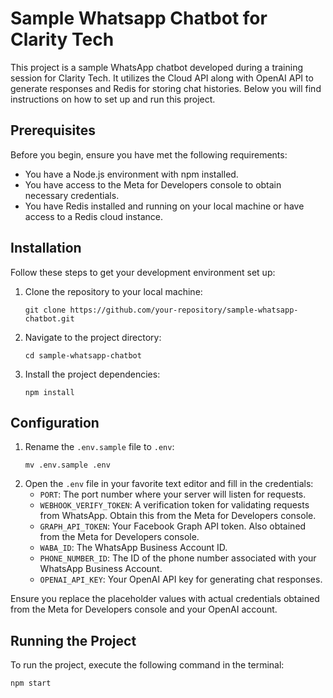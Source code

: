 # Sample Whatsapp Chatbot for Clarity Tech

This project is a sample WhatsApp chatbot developed during a training session for Clarity Tech. It utilizes the Cloud API along with OpenAI API to generate responses and Redis for storing chat histories. Below you will find instructions on how to set up and run this project.

## Prerequisites

Before you begin, ensure you have met the following requirements:
- You have a Node.js environment with npm installed.
- You have access to the Meta for Developers console to obtain necessary credentials.
- You have Redis installed and running on your local machine or have access to a Redis cloud instance.

## Installation

Follow these steps to get your development environment set up:

1. Clone the repository to your local machine:
   ```
   git clone https://github.com/your-repository/sample-whatsapp-chatbot.git
   ```
2. Navigate to the project directory:
   ```
   cd sample-whatsapp-chatbot
   ```
3. Install the project dependencies:
   ```
   npm install
   ```

## Configuration

1. Rename the `.env.sample` file to `.env`:
   ```
   mv .env.sample .env
   ```
2. Open the `.env` file in your favorite text editor and fill in the credentials:
   - `PORT`: The port number where your server will listen for requests.
   - `WEBHOOK_VERIFY_TOKEN`: A verification token for validating requests from WhatsApp. Obtain this from the Meta for Developers console.
   - `GRAPH_API_TOKEN`: Your Facebook Graph API token. Also obtained from the Meta for Developers console.
   - `WABA_ID`: The WhatsApp Business Account ID.
   - `PHONE_NUMBER_ID`: The ID of the phone number associated with your WhatsApp Business Account.
   - `OPENAI_API_KEY`: Your OpenAI API key for generating chat responses.

Ensure you replace the placeholder values with actual credentials obtained from the Meta for Developers console and your OpenAI account.

## Running the Project

To run the project, execute the following command in the terminal:
```
npm start
```






